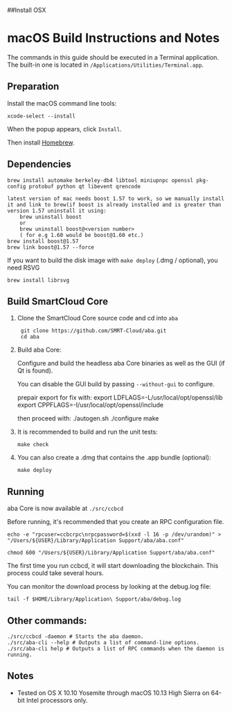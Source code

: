 ##Install OSX

macOS Build Instructions and Notes
====================================
The commands in this guide should be executed in a Terminal application.
The built-in one is located in `/Applications/Utilities/Terminal.app`.

Preparation
-----------
Install the macOS command line tools:

`xcode-select --install`

When the popup appears, click `Install`.

Then install [Homebrew](https://brew.sh).

Dependencies
----------------------

    brew install automake berkeley-db4 libtool miniupnpc openssl pkg-config protobuf python qt libevent qrencode
	
	latest version of mac needs boost 1.57 to work, so we manually install it and link to brew(if boost is already installed and is greater than version 1.57 uninstall it using: 
		brew uninstall boost
		or
		brew uninstall boost@<version number>
		( for e.g 1.60 would be boost@1.60 etc.)
	brew install boost@1.57
	brew link boost@1.57 --force
	
If you want to build the disk image with `make deploy` (.dmg / optional), you need RSVG

    brew install librsvg

Build SmartCloud Core
------------------------

1. Clone the SmartCloud Core source code and cd into `aba`

        git clone https://github.com/SMRT-Cloud/aba.git
        cd aba

2.  Build aba Core:

    Configure and build the headless aba Core binaries as well as the GUI (if Qt is found).

    You can disable the GUI build by passing `--without-gui` to configure.

	prepair export for fix with:
		export LDFLAGS=-L/usr/local/opt/openssl/lib
		export CPPFLAGS=-I/usr/local/opt/openssl/include
	
	then proceed with:
        ./autogen.sh
        ./configure
        make

3.  It is recommended to build and run the unit tests:

        make check

4.  You can also create a .dmg that contains the .app bundle (optional):

        make deploy

Running
-------

aba Core is now available at `./src/ccbcd`

Before running, it's recommended that you create an RPC configuration file.

    echo -e "rpcuser=ccbcrpc\nrpcpassword=$(xxd -l 16 -p /dev/urandom)" > "/Users/${USER}/Library/Application Support/aba/aba.conf"

    chmod 600 "/Users/${USER}/Library/Application Support/aba/aba.conf"

The first time you run ccbcd, it will start downloading the blockchain. This process could take several hours.

You can monitor the download process by looking at the debug.log file:

    tail -f $HOME/Library/Application\ Support/aba/debug.log

Other commands:
-------

    ./src/ccbcd -daemon # Starts the aba daemon.
    ./src/aba-cli --help # Outputs a list of command-line options.
    ./src/aba-cli help # Outputs a list of RPC commands when the daemon is running.

Notes
-----

* Tested on OS X 10.10 Yosemite through macOS 10.13 High Sierra on 64-bit Intel processors only.

